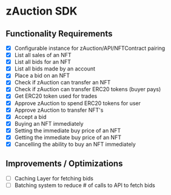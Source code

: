 # zAuction SDK

## Functionality Requirements

- [x] Configurable instance for zAuction/API/NFTContract pairing
- [x] List all sales of an NFT
- [x] List all bids for an NFT
- [x] List all bids made by an account
- [x] Place a bid on an NFT
- [x] Check if zAuction can transfer an NFT
- [x] Check if zAuction can transfer ERC20 tokens (buyer pays)
- [x] Get ERC20 token used for trades
- [x] Approve zAuction to spend ERC20 tokens for user
- [x] Approve zAuction to transfer NFT's
- [x] Accept a bid
- [x] Buying an NFT immediately
- [x] Setting the immediate buy price of an NFT
- [x] Getting the immediate buy price of an NFT
- [x] Cancelling the ability to buy an NFT immediately

## Improvements / Optimizations

- [ ] Caching Layer for fetching bids
- [ ] Batching system to reduce # of calls to API to fetch bids

